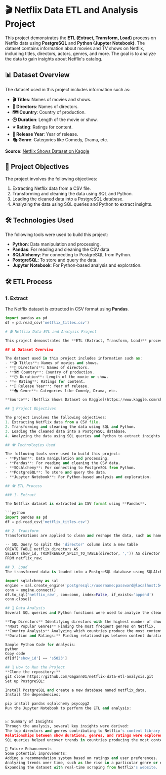 # 🎬 Netflix Data ETL and Analysis Project

This project demonstrates the **ETL (Extract, Transform, Load)** process on Netflix data using **PostgreSQL** and **Python (Jupyter Notebook)**. The dataset contains information about movies and TV shows on Netflix, including titles, directors, actors, genres, and more. The goal is to analyze the data to gain insights about Netflix's catalog.

## 📊 Dataset Overview

The dataset used in this project includes information such as:
- **🎬 Titles**: Names of movies and shows.
- **🎥 Directors**: Names of directors.
- **🗺️ Country**: Country of production.
- **🕒 Duration**: Length of the movie or show.
- **⭐ Rating**: Ratings for content.
- **📅 Release Year**: Year of release.
- **🎭 Genre**: Categories like Comedy, Drama, etc.

**Source**: [Netflix Shows Dataset on Kaggle](https://www.kaggle.com/shivamb/netflix-shows)

## 🎯 Project Objectives

The project involves the following objectives:
1. Extracting Netflix data from a CSV file.
2. Transforming and cleaning the data using SQL and Python.
3. Loading the cleaned data into a PostgreSQL database.
4. Analyzing the data using SQL queries and Python to extract insights.

## 🛠️ Technologies Used

The following tools were used to build this project:
- **Python**: Data manipulation and processing.
- **Pandas**: For reading and cleaning the CSV data.
- **SQLAlchemy**: For connecting to PostgreSQL from Python.
- **PostgreSQL**: To store and query the data.
- **Jupyter Notebook**: For Python-based analysis and exploration.

## 🛠️ ETL Process

### 1. Extract

The Netflix dataset is extracted in CSV format using **Pandas**.

```python
import pandas as pd
df = pd.read_csv('netflix_titles.csv')

# 🎬 Netflix Data ETL and Analysis Project

This project demonstrates the **ETL (Extract, Transform, Load)** process on Netflix data using **PostgreSQL** and **Python (Jupyter Notebook)**. The dataset contains information about movies and TV shows on Netflix, including titles, directors, actors, genres, and more. The goal is to analyze the data to gain insights about Netflix's catalog.

## 📊 Dataset Overview

The dataset used in this project includes information such as:
- **🎬 Titles**: Names of movies and shows.
- **🎥 Directors**: Names of directors.
- **🗺️ Country**: Country of production.
- **🕒 Duration**: Length of the movie or show.
- **⭐ Rating**: Ratings for content.
- **📅 Release Year**: Year of release.
- **🎭 Genre**: Categories like Comedy, Drama, etc.

**Source**: [Netflix Shows Dataset on Kaggle](https://www.kaggle.com/shivamb/netflix-shows)

## 🎯 Project Objectives

The project involves the following objectives:
1. Extracting Netflix data from a CSV file.
2. Transforming and cleaning the data using SQL and Python.
3. Loading the cleaned data into a PostgreSQL database.
4. Analyzing the data using SQL queries and Python to extract insights.

## 🛠️ Technologies Used

The following tools were used to build this project:
- **Python**: Data manipulation and processing.
- **Pandas**: For reading and cleaning the CSV data.
- **SQLAlchemy**: For connecting to PostgreSQL from Python.
- **PostgreSQL**: To store and query the data.
- **Jupyter Notebook**: For Python-based analysis and exploration.

## 🛠️ ETL Process

### 1. Extract

The Netflix dataset is extracted in CSV format using **Pandas**.

```python
import pandas as pd
df = pd.read_csv('netflix_titles.csv')

## 2. Transform
Transformations are applied to clean and reshape the data, such as handling missing values and creating separate tables for genres, directors, and countries.

-- SQL Query to split the 'director' column into a new table
CREATE TABLE netflix_directors AS
SELECT show_id, TRIM(REGEXP_SPLIT_TO_TABLE(director, ',')) AS director
FROM netflix_raw;

## 3. Load
The transformed data is loaded into a PostgreSQL database using SQLAlchemy in Python.

import sqlalchemy as sal
engine = sal.create_engine('postgresql://username:password@localhost:5432/netflix_data')
conn = engine.connect()
df.to_sql('netflix_raw', con=conn, index=False, if_exists='append')
conn.close()

## 📝 Data Analysis
Several SQL queries and Python functions were used to analyze the cleaned data, including:

**Top Directors** Identifying directors with the highest number of shows or movies.
**Most Popular Genres** Finding the most frequent genres on Netflix.
**Country Analysis** Analyzing which countries produce the most content.
**Duration and Ratings:** Finding relationships between content duration and rating categories.

Sample Python Code for Analysis:
python
Copy code
df[df['show_id'] == 's5023']

## 🚀 How to Run the Project
**Clone the repository:**
git clone https://github.com/Gagann01/netflix-data-etl-analysis.git
Set up PostgreSQL:

Install PostgreSQL and create a new database named netflix_data.
Install the dependencies:

pip install pandas sqlalchemy psycopg2
Run the Jupyter Notebook to perform the ETL and analysis:


📈 Summary of Insights
Through the analysis, several key insights were derived:
The top directors and genres contributing to Netflix's content library were identified.
Relationships between show durations, genres, and ratings were explored.
SQL queries helped uncover trends in countries producing the most content and the average content duration for each genre.

🚀 Future Enhancements
Some potential improvements:
Adding a recommendation system based on ratings and user preferences.
Analyzing trends over time, such as the rise in a particular genre or director.
Expanding the dataset with real-time scraping from Netflix's website.






